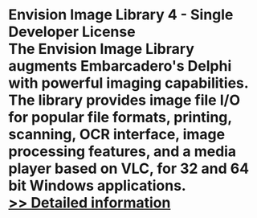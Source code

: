 # Envision Image Library 4 - Single Developer License<br />The Envision Image Library augments Embarcadero's Delphi with powerful imaging capabilities. The library provides image file I/O for popular file formats, printing, scanning, OCR interface, image processing features, and a media player based on VLC, for 32 and 64 bit Windows applications.<br />[>> Detailed information](https://secure.shareit.com/shareit/product.html?productid=300870523&affiliateid=200057808)